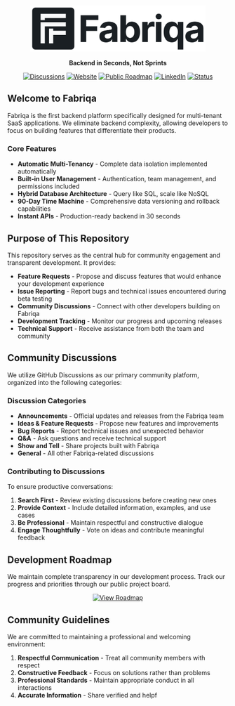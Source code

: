 <div align="center">
  <br />
  <!-- Use picture element to show appropriate logo based on theme -->
  <picture>
    <source media="(prefers-color-scheme: dark)" srcset="./graphics/fabriqa_light.png">
    <source media="(prefers-color-scheme: light)" srcset="./graphics/fabriqa_dark.png">
    <img alt="Fabriqa Logo" src="./graphics/fabriqa_dark.png" width="400">
  </picture>
  
  <p>
    <strong>Backend in Seconds, Not Sprints</strong>
  </p>
  
  <p>
    <a href="https://github.com/astrum-forge/fabriqa-public/discussions"><img src="https://img.shields.io/github/discussions/astrum-forge/fabriqa-public?color=00D4FF&logo=github" alt="Discussions"></a>
    <a href="https://fabriqa.io"><img src="https://img.shields.io/badge/website-fabriqa.io-00D4FF" alt="Website"></a>
    <a href="https://github.com/orgs/astrum-forge/projects/11"><img src="https://img.shields.io/badge/roadmap-public-00D4FF" alt="Public Roadmap"></a>
    <a href="https://linkedin.com/company/afs-fabriqa"><img src="https://img.shields.io/badge/LinkedIn-Connect-0077B5?logo=linkedin" alt="LinkedIn"></a>
    <a href="#"><img src="https://img.shields.io/badge/status-closed%20beta-yellow" alt="Status"></a>
  </p>
</div>

## Welcome to Fabriqa

Fabriqa is the first backend platform specifically designed for multi-tenant SaaS applications. We eliminate backend complexity, allowing developers to focus on building features that differentiate their products.

### Core Features

- **Automatic Multi-Tenancy** - Complete data isolation implemented automatically
- **Built-in User Management** - Authentication, team management, and permissions included
- **Hybrid Database Architecture** - Query like SQL, scale like NoSQL
- **90-Day Time Machine** - Comprehensive data versioning and rollback capabilities
- **Instant APIs** - Production-ready backend in 30 seconds

## Purpose of This Repository

This repository serves as the central hub for community engagement and transparent development. It provides:

- **Feature Requests** - Propose and discuss features that would enhance your development experience
- **Issue Reporting** - Report bugs and technical issues encountered during beta testing
- **Community Discussions** - Connect with other developers building on Fabriqa
- **Development Tracking** - Monitor our progress and upcoming releases
- **Technical Support** - Receive assistance from both the team and community

## Community Discussions

We utilize GitHub Discussions as our primary community platform, organized into the following categories:

### Discussion Categories

- **Announcements** - Official updates and releases from the Fabriqa team
- **Ideas & Feature Requests** - Propose new features and improvements
- **Bug Reports** - Report technical issues and unexpected behavior
- **Q&A** - Ask questions and receive technical support
- **Show and Tell** - Share projects built with Fabriqa
- **General** - All other Fabriqa-related discussions

### Contributing to Discussions

To ensure productive conversations:

1. **Search First** - Review existing discussions before creating new ones
2. **Provide Context** - Include detailed information, examples, and use cases
3. **Be Professional** - Maintain respectful and constructive dialogue
4. **Engage Thoughtfully** - Vote on ideas and contribute meaningful feedback

## Development Roadmap

We maintain complete transparency in our development process. Track our progress and priorities through our public project board.

<div align="center">
  <a href="https://github.com/orgs/astrum-forge/projects/11">
    <img src="https://img.shields.io/badge/View%20Live%20Roadmap-00D4FF?style=for-the-badge&logo=github&logoColor=white" alt="View Roadmap">
  </a>
</div>

## Community Guidelines

We are committed to maintaining a professional and welcoming environment:

1. **Respectful Communication** - Treat all community members with respect
2. **Constructive Feedback** - Focus on solutions rather than problems
3. **Professional Standards** - Maintain appropriate conduct in all interactions
4. **Accurate Information** - Share verified and helpf
